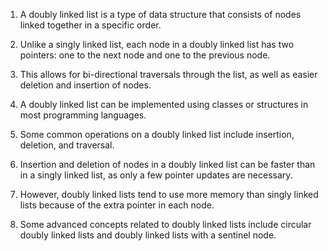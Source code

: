 

1. A doubly linked list is a type of data structure that consists of nodes linked together in a specific order.

2. Unlike a singly linked list, each node in a doubly linked list has two pointers: one to the next node and one to the previous node.

3. This allows for bi-directional traversals through the list, as well as easier deletion and insertion of nodes.

4. A doubly linked list can be implemented using classes or structures in most programming languages.

5. Some common operations on a doubly linked list include insertion, deletion, and traversal.

6. Insertion and deletion of nodes in a doubly linked list can be faster than in a singly linked list, as only a few pointer updates are necessary.

7. However, doubly linked lists tend to use more memory than singly linked lists because of the extra pointer in each node.

8. Some advanced concepts related to doubly linked lists include circular doubly linked lists and doubly linked lists with a sentinel node.